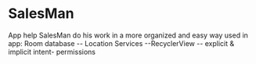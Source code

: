 # SalesMan
App help SalesMan do his work in a more organized and easy way
used in app:
Room database -- Location Services --RecyclerView -- explicit & implicit intent- permissions


